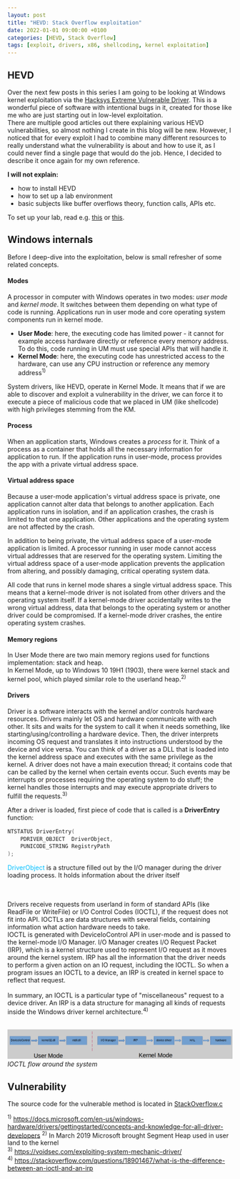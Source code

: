 ```yaml
---
layout: post
title: "HEVD: Stack Overflow exploitation"
date: 2022-01-01 09:00:00 +0100
categories: [HEVD, Stack Overflow]
tags: [exploit, drivers, x86, shellcoding, kernel exploitation]
---
```



## HEVD

Over the next few posts in this series I am going to be looking at Windows kernel exploitation via the [Hacksys Extreme Vulnerable Driver](https://github.com/hacksysteam/HackSysExtremeVulnerableDriver). This is a wonderful piece of software with intentional bugs in it, created for those like me who are just starting out in low-level exploitation.  
There are multiple good articles out there explaining various HEVD vulnerabilities, so almost nothing I create in this blog will be new. However, I noticed that for every exploit I had to combine many different resources to really understand what the vulnerability is about and how to use it, as I could never find a single page that would do the job. Hence, I decided to describe it once again for my own reference.

**I will not explain:**
+ how to install HEVD
+ how to set up a lab environment
+ basic subjects like buffer overflows theory, function calls, APIs etc.

To set up your lab, read e.g. [this](https://fluidattacks.com/blog/windows-kernel-debugging/) or [this](https://www.exploit-db.com/docs/44094). 

## Windows internals

Before I deep-dive into the exploitation, below is small refresher of some related concepts. 

#### Modes

A processor in computer with Windows operates in two modes: *user mode* and *kernel mode*. It switches between them depending on what type of code is running. Applications run in user mode and core operating system components run in kernel mode.
+ **User Mode**: here, the executing code has limited power - it cannot for example access hardware directly or reference every memory address. To do this, code running in UM must use special APIs that will handle it.
+ **Kernel Mode**: here, the executing code has unrestricted access to the hardware, can use any CPU instruction or reference any memory address<sup>1)</sup>

System drivers, like HEVD, operate in Kernel Mode. It means that if we are able to discover and exploit a vulnerability in the driver, we can force it to execute a piece of malicious code that we placed in UM (like shellcode) with high privileges stemming from the KM.

#### Process

When an application starts, Windows creates a *process* for it. Think of a process as a container that holds all the necessary information for application to run. If the application runs in user-mode, process provides the app with a private virtual address space. 

#### Virtual address space

Because a user-mode application's virtual address space is private, one application cannot alter data that belongs to another application. Each application runs in isolation, and if an application crashes, the crash is limited to that one application. Other applications and the operating system are not affected by the crash.

In addition to being private, the virtual address space of a user-mode application is limited. A processor running in user mode cannot access virtual addresses that are reserved for the operating system. Limiting the virtual address space of a user-mode application prevents the application from altering, and possibly damaging, critical operating system data. 

All code that runs in kernel mode shares a single virtual address space. This means that a kernel-mode driver is not isolated from other drivers and the operating system itself. If a kernel-mode driver accidentally writes to the wrong virtual address, data that belongs to the operating system or another driver could be compromised. If a kernel-mode driver crashes, the entire operating system crashes.

#### Memory regions

In User Mode there are two main memory regions used for functions implementation: stack and heap.<br>
In Kernel Mode, up to Windows 10 19H1 (1903), there were kernel stack and kernel pool, which played similar role to the userland heap.<sup>2)</sup>

#### Drivers

Driver is a software interacts with the kernel and/or controls hardware resources. Drivers mainly let OS and hardware communicate with each other. It sits and waits for the system to call it when it needs something, like starting/using/controlling a hardware device. Then, the driver interprets incoming OS request and translates it into instructions understood by the device and vice versa. You can think of a driver as a DLL that is loaded into the kernel address space and executes with the same privilege as the kernel. A driver does not have a main execution thread; it contains code that can be called by the kernel when certain events occur. Such events may be interrupts or processes requiring the operating system to do stuff; the kernel handles those interrupts and may execute appropriate drivers to fulfill the requests.<sup>3)</sup><br>

After a driver is loaded, first piece of code that is called is a **DriverEntry** function:
```c++
NTSTATUS DriverEntry(
    PDRIVER_OBJECT  DriverObject,
    PUNICODE_STRING RegistryPath
);
```
<span style="color:#00bfff">DriverObject</span> is a structure filled out by the I/O manager during the driver loading process. It holds information about the driver itself

<br><br>
Drivers receive requests from userland in form of standard APIs (like ReadFile or WriteFile) or I/O Control Codes (IOCTL), if the request does not fit into API. IOCTLs are data structures with several fields, containing information what action hardware needs to take.  
IOCTL is generated with DeviceIoControl API in user-mode and is passed to the kernel-mode I/O Manager. I/O Manager creates I/O Request Packet (IRP), which is a kernel structure used to represent I/O request as it moves around the kernel system. IRP has all the information that the driver needs to perform a given action on an IO request, including the IOCTL.
So when a program issues an IOCTL to a device, an IRP is created in kernel space to reflect that request.  
<br>
In summary, an IOCTL is a particular type of "miscellaneous" request to a device driver. An IRP is a data structure for managing all kinds of requests inside the Windows driver kernel architecture.<sup>4)</sup><br><br> 

![IOCTL flow](/assets/img/IOCTL_flow.png)
_IOCTL flow around the system_

## Vulnerability

The source code for the vulnerable method is located in [StackOverflow.c](https://github.com/hacksysteam/HackSysExtremeVulnerableDriver/blob/master/Exploit/StackOverflow.c)



<sup>1)</sup> https://docs.microsoft.com/en-us/windows-hardware/drivers/gettingstarted/concepts-and-knowledge-for-all-driver-developers
<sup>2)</sup> In March 2019 Microsoft brought Segment Heap used in user land to the kernel<br>
<sup>3)</sup> https://voidsec.com/exploiting-system-mechanic-driver/<br>
<sup>4)</sup> https://stackoverflow.com/questions/18901467/what-is-the-difference-between-an-ioctl-and-an-irp


